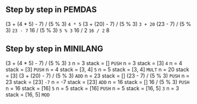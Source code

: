 ## Step by step in PEMDAS

(3 + (4 * 5) - 7) / (5 % 3)
`4 * 5`
(3 + (20) - 7) / (5 % 3)
`3 + 20`
(23 - 7) / (5 % 3)
`23 - 7`
16 / (5 % 3)
`5 % 3`
16 / 2
`16 / 2`
8

## Step by step in MINILANG

(3 + (4 * 5) - 7) / (5 % 3)
`3`
n = 3 stack = []
`PUSH`
n = 3 stack = [3]
`4`
n = 4 stack = [3]
`PUSH`
n = 4 stack = [3, 4]
`5`
n = 5 stack = [3, 4]
`MULT`
n = 20 stack = [3]
(3 + (20) - 7) / (5 % 3)
`ADD`
n = 23 stack = []
(23 - 7) / (5 % 3)
`PUSH`
n = 23 stack = [23]
`-7`
n = -7 stack = [23]
`ADD`
n = 16 stack = []
16 / (5 % 3)
`PUSH`
n = 16 stack = [16]
`5`
n = 5 stack = [16]
`PUSH`
n = 5 stack = [16, 5]
`3`
n = 3 stack = [16, 5]
`MOD`

<!-- The issue is that for /, % and 1, the operants are in the wrong order. -->

<!-- Do you have to feed the problem in backwards?? -->